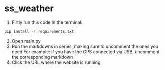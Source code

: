 # ss_weather

1. Firtly run this code in the terminal:
```bash
pip install -r requirements.txt
```
2. Open main.py
3. Run the markdowns in series, making sure to uncomment the ones you need
For example: if you have the GPS connected via USB, uncomment the corresponding markdown
4. Click the URL where the website is running
